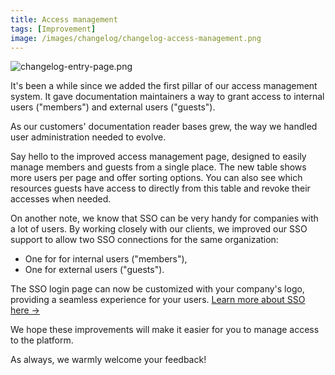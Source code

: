 ```yaml
---
title: Access management
tags: [Improvement]
image: /images/changelog/changelog-access-management.png
---
```


![changelog-entry-page.png](/images/changelog/changelog-access-management.png)

It's been a while since we added the first pillar of our access management system. It gave documentation maintainers a way to grant access to internal users ("members") and external users ("guests").

As our customers' documentation reader bases grew, the way we handled user administration needed to evolve.

Say hello to the improved access management page, designed to easily manage members and guests from a single place. 
The new table shows more users per page and offer sorting options. You can also see which resources guests have access to directly from this table and revoke their accesses when needed.

On another note, we know that SSO can be very handy for companies with a lot of users. By working closely with our clients, we improved our SSO support to allow two SSO connections for the same organization:
- One for for internal users ("members"), 
- One for external users ("guests"). 

The SSO login page can now be customized with your company's logo, providing a seamless experience for your users. [Learn more about SSO here →](https://docs.bump.sh/help/organizations/organization-access-management/#sso)

We hope these improvements will make it easier for you to manage access to the platform. 

As always, we warmly welcome your feedback!
